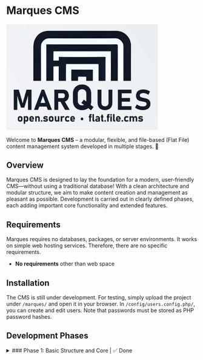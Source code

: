 # Marques CMS

<img src="assets/logo-text-bg.jpg" alt="marques logo" width="400"/>

Welcome to **Marques CMS** – a modular, flexible, and file-based (Flat File) content management system developed in multiple stages. 🎉

## Overview

Marques CMS is designed to lay the foundation for a modern, user-friendly CMS—without using a traditional database! With a clean architecture and modular structure, we aim to make content creation and management as pleasant as possible. Development is carried out in clearly defined phases, each adding important core functionality and extended features.

## Requirements

Marques requires no databases, packages, or server environments. It works on simple web hosting services. Therefore, there are no specific requirements.
- **No requirements** other than web space

## Installation

The CMS is still under development. For testing, simply upload the project under `/marques/` and open it in your browser. In `/config/users.config.php/`, you can create and edit users. Note that passwords must be stored as PHP password hashes.

## Development Phases

<details>
<summary>
### Phase 1: Basic Structure and Core | ✅ Done 
</summary>
<details>

In this phase, the base architecture and fundamental features were implemented:

- **Project Structure:** Setup of folders and files
- **Core Modules:** 
  - **Router:** For handling URLs
  - **Content Parser:** For processing Markdown content
  - **Template Engine:** For rendering content
- **Configuration Files:** Creation and management of system settings
- **Templates and Partials:** Development of reusable template components
- **Assets:** Setup of CSS/JS resources
- **Sample Content:** Initial static content for demonstration
- **Admin Area:** Basic structure for administrative tasks

### Phase 2: Planning and Components

In this phase, extended functionality was added to improve interactivity and security:

- **Secure Authentication:** Login system with password hashing, session management & access controls
- **Admin Dashboard:** Clear start page, navigation to all administration areas
- **Content Management:** Create, edit, and delete pages, manage blog posts, version management for content
- **TinyMCE Integration:** TinyMCE WYSIWYG editor for easy content creation, Markdown support
- **Media Management:** Media upload, media library, integration into the editor

### Phase 3: Extension

In the third phase, we plan to refine the CMS further and add additional features:

- **Extended Features:** Tags, categories, etc.
- **Caching System:** Performance improvements
- **SEO Functions:** Search engine optimization
- **User Roles and Permissions:** Granular access control
- **Navigation Management:** Manage links in the navigation

### Phase 4: Optimization

- **Bug Fixes:** Major error detection and resolution
- **Performance Optimization:** More efficient system behavior

## Feature Overview

| Development Phase | Feature                                                                  | Status          |
|-------------------|--------------------------------------------------------------------------|-----------------|
| **Phase 3**       | Navigation Management                                                    | ✅ Done         |
| **Phase 3**       | CMS System Settings                                                      | 🔄 In Progress  |
| **Phase 3**       | CMS System Settings: Configurable Blog URLs                              | ✅ Done         |
| **Phase 3**       | Theme Manager / Custom Themes                                            | ✅ Done         |
| **Phase 3**       | Caching System                                                           | ❌ Not Yet      |
| **Phase 3**       | SEO Functions                                                            | ❌ Not Yet      |
| **Phase 3**       | User Roles and Permissions                                               | 🔄 In Progress  |
| **Phase 4**       | Major Bug Hunting and Fixing                                             | ❌ Not Yet      |
| **Phase 4**       | Performance Optimization                                                 | ❌ Not Yet      |
| **Release V. 1.0** | Potential Installation Script                                           | ❌ Not Yet      |

<details><summary>Completed Development Phases</summary>

| Development Phase | Feature                                                                  | Status          |
|-------------------|--------------------------------------------------------------------------|-----------------|
| **Phase 1**       | Project Structure: Setup of folders and files                            | ✅ Done         |
| **Phase 1**       | Core Module: Router (URL Handling)                                       | ✅ Done         |
| **Phase 1**       | Core Module: Content Parser (Markdown Processing)                        | ✅ Done         |
| **Phase 1**       | Core Module: Template Engine (Rendering)                                 | ✅ Done         |
| **Phase 1**       | Configuration Files                                                      | ✅ Done         |
| **Phase 1**       | Templates and Partials                                                   | ✅ Done         |
| **Phase 1**       | CSS/JS Assets                                                            | ✅ Done         |
| **Phase 1**       | Sample Content                                                           | ✅ Done         |
| **Phase 1**       | Basic Admin Area Structure                                               | ✅ Done         |
| **Phase 2**       | Secure Authentication: Login system with password hashing                | ✅ Done         |
| **Phase 2**       | Secure Authentication: Session Management                                | ✅ Done         |
| **Phase 2**       | Secure Authentication: Access Controls                                   | ✅ Done         |
| **Phase 2**       | Admin Dashboard: Clear start page                                        | ✅ Done         |
| **Phase 2**       | Admin Dashboard: Navigation to all administration areas                  | ✅ Done         |
| **Phase 2**       | Content Management: Create, edit, delete pages                           | ✅ Done         |
| **Phase 2**       | Content Management: Manage blog posts                                    | ✅ Done         |
| **Phase 2**       | Content Management: Version management for content                       | ✅ Done         |
| **Phase 2**       | TinyMCE Integration: WYSIWYG editor (TINYMCE)                            | ✅ Done         |
| **Phase 2**       | TinyMCE Integration: Markdown support                                    | ✅ Done         |
| **Phase 2**       | Media Management: Media upload                                           | ✅ Done         |
| **Phase 2**       | Media Management: Media library                                          | ✅ Done         |
| **Phase 2**       | Media Management: Integration into the editor                            | ✅ Done         |
| **Phase 2**       | Extended Features (e.g., Tags, Categories)                               | ✅ Done         |

</details>

## Contribute and Feedback

We welcome contributions, suggestions, and constructive feedback! If you have ideas on how to make Marques CMS even better, or if you just want to chat about the technology, don’t hesitate to get involved. 😊

## License

This project is Open Source. For details, see the [LICENSE](LICENSE) file.

---

Have fun exploring and co-developing Marques CMS! What do you find most exciting about a modular, file-based CMS? 🤔💬
